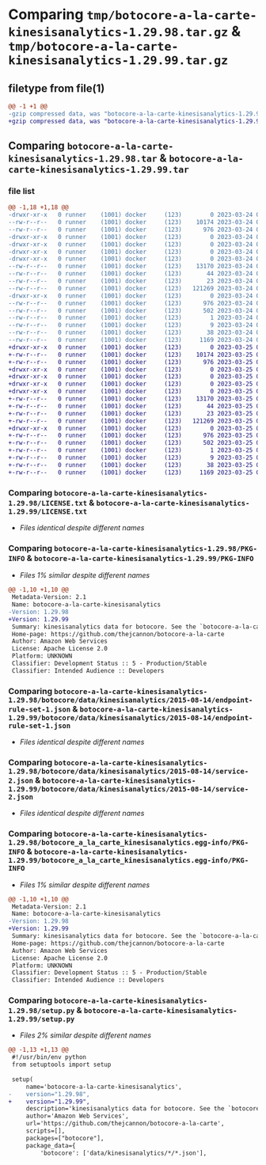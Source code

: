 # Comparing `tmp/botocore-a-la-carte-kinesisanalytics-1.29.98.tar.gz` & `tmp/botocore-a-la-carte-kinesisanalytics-1.29.99.tar.gz`

## filetype from file(1)

```diff
@@ -1 +1 @@
-gzip compressed data, was "botocore-a-la-carte-kinesisanalytics-1.29.98.tar", last modified: Fri Mar 24 01:24:26 2023, max compression
+gzip compressed data, was "botocore-a-la-carte-kinesisanalytics-1.29.99.tar", last modified: Sat Mar 25 01:22:50 2023, max compression
```

## Comparing `botocore-a-la-carte-kinesisanalytics-1.29.98.tar` & `botocore-a-la-carte-kinesisanalytics-1.29.99.tar`

### file list

```diff
@@ -1,18 +1,18 @@
-drwxr-xr-x   0 runner    (1001) docker     (123)        0 2023-03-24 01:24:26.370010 botocore-a-la-carte-kinesisanalytics-1.29.98/
--rw-r--r--   0 runner    (1001) docker     (123)    10174 2023-03-24 01:24:26.000000 botocore-a-la-carte-kinesisanalytics-1.29.98/LICENSE.txt
--rw-r--r--   0 runner    (1001) docker     (123)      976 2023-03-24 01:24:26.370010 botocore-a-la-carte-kinesisanalytics-1.29.98/PKG-INFO
-drwxr-xr-x   0 runner    (1001) docker     (123)        0 2023-03-24 01:24:26.370010 botocore-a-la-carte-kinesisanalytics-1.29.98/botocore/
-drwxr-xr-x   0 runner    (1001) docker     (123)        0 2023-03-24 01:24:26.370010 botocore-a-la-carte-kinesisanalytics-1.29.98/botocore/data/
-drwxr-xr-x   0 runner    (1001) docker     (123)        0 2023-03-24 01:24:26.370010 botocore-a-la-carte-kinesisanalytics-1.29.98/botocore/data/kinesisanalytics/
-drwxr-xr-x   0 runner    (1001) docker     (123)        0 2023-03-24 01:24:26.370010 botocore-a-la-carte-kinesisanalytics-1.29.98/botocore/data/kinesisanalytics/2015-08-14/
--rw-r--r--   0 runner    (1001) docker     (123)    13170 2023-03-24 01:23:57.000000 botocore-a-la-carte-kinesisanalytics-1.29.98/botocore/data/kinesisanalytics/2015-08-14/endpoint-rule-set-1.json
--rw-r--r--   0 runner    (1001) docker     (123)       44 2023-03-24 01:23:57.000000 botocore-a-la-carte-kinesisanalytics-1.29.98/botocore/data/kinesisanalytics/2015-08-14/examples-1.json
--rw-r--r--   0 runner    (1001) docker     (123)       23 2023-03-24 01:23:57.000000 botocore-a-la-carte-kinesisanalytics-1.29.98/botocore/data/kinesisanalytics/2015-08-14/paginators-1.json
--rw-r--r--   0 runner    (1001) docker     (123)   121269 2023-03-24 01:23:57.000000 botocore-a-la-carte-kinesisanalytics-1.29.98/botocore/data/kinesisanalytics/2015-08-14/service-2.json
-drwxr-xr-x   0 runner    (1001) docker     (123)        0 2023-03-24 01:24:26.370010 botocore-a-la-carte-kinesisanalytics-1.29.98/botocore_a_la_carte_kinesisanalytics.egg-info/
--rw-r--r--   0 runner    (1001) docker     (123)      976 2023-03-24 01:24:26.000000 botocore-a-la-carte-kinesisanalytics-1.29.98/botocore_a_la_carte_kinesisanalytics.egg-info/PKG-INFO
--rw-r--r--   0 runner    (1001) docker     (123)      502 2023-03-24 01:24:26.000000 botocore-a-la-carte-kinesisanalytics-1.29.98/botocore_a_la_carte_kinesisanalytics.egg-info/SOURCES.txt
--rw-r--r--   0 runner    (1001) docker     (123)        1 2023-03-24 01:24:26.000000 botocore-a-la-carte-kinesisanalytics-1.29.98/botocore_a_la_carte_kinesisanalytics.egg-info/dependency_links.txt
--rw-r--r--   0 runner    (1001) docker     (123)        9 2023-03-24 01:24:26.000000 botocore-a-la-carte-kinesisanalytics-1.29.98/botocore_a_la_carte_kinesisanalytics.egg-info/top_level.txt
--rw-r--r--   0 runner    (1001) docker     (123)       38 2023-03-24 01:24:26.370010 botocore-a-la-carte-kinesisanalytics-1.29.98/setup.cfg
--rw-r--r--   0 runner    (1001) docker     (123)     1169 2023-03-24 01:24:26.000000 botocore-a-la-carte-kinesisanalytics-1.29.98/setup.py
+drwxr-xr-x   0 runner    (1001) docker     (123)        0 2023-03-25 01:22:50.367998 botocore-a-la-carte-kinesisanalytics-1.29.99/
+-rw-r--r--   0 runner    (1001) docker     (123)    10174 2023-03-25 01:22:50.000000 botocore-a-la-carte-kinesisanalytics-1.29.99/LICENSE.txt
+-rw-r--r--   0 runner    (1001) docker     (123)      976 2023-03-25 01:22:50.367998 botocore-a-la-carte-kinesisanalytics-1.29.99/PKG-INFO
+drwxr-xr-x   0 runner    (1001) docker     (123)        0 2023-03-25 01:22:50.363998 botocore-a-la-carte-kinesisanalytics-1.29.99/botocore/
+drwxr-xr-x   0 runner    (1001) docker     (123)        0 2023-03-25 01:22:50.363998 botocore-a-la-carte-kinesisanalytics-1.29.99/botocore/data/
+drwxr-xr-x   0 runner    (1001) docker     (123)        0 2023-03-25 01:22:50.363998 botocore-a-la-carte-kinesisanalytics-1.29.99/botocore/data/kinesisanalytics/
+drwxr-xr-x   0 runner    (1001) docker     (123)        0 2023-03-25 01:22:50.363998 botocore-a-la-carte-kinesisanalytics-1.29.99/botocore/data/kinesisanalytics/2015-08-14/
+-rw-r--r--   0 runner    (1001) docker     (123)    13170 2023-03-25 01:22:12.000000 botocore-a-la-carte-kinesisanalytics-1.29.99/botocore/data/kinesisanalytics/2015-08-14/endpoint-rule-set-1.json
+-rw-r--r--   0 runner    (1001) docker     (123)       44 2023-03-25 01:22:12.000000 botocore-a-la-carte-kinesisanalytics-1.29.99/botocore/data/kinesisanalytics/2015-08-14/examples-1.json
+-rw-r--r--   0 runner    (1001) docker     (123)       23 2023-03-25 01:22:12.000000 botocore-a-la-carte-kinesisanalytics-1.29.99/botocore/data/kinesisanalytics/2015-08-14/paginators-1.json
+-rw-r--r--   0 runner    (1001) docker     (123)   121269 2023-03-25 01:22:12.000000 botocore-a-la-carte-kinesisanalytics-1.29.99/botocore/data/kinesisanalytics/2015-08-14/service-2.json
+drwxr-xr-x   0 runner    (1001) docker     (123)        0 2023-03-25 01:22:50.367998 botocore-a-la-carte-kinesisanalytics-1.29.99/botocore_a_la_carte_kinesisanalytics.egg-info/
+-rw-r--r--   0 runner    (1001) docker     (123)      976 2023-03-25 01:22:50.000000 botocore-a-la-carte-kinesisanalytics-1.29.99/botocore_a_la_carte_kinesisanalytics.egg-info/PKG-INFO
+-rw-r--r--   0 runner    (1001) docker     (123)      502 2023-03-25 01:22:50.000000 botocore-a-la-carte-kinesisanalytics-1.29.99/botocore_a_la_carte_kinesisanalytics.egg-info/SOURCES.txt
+-rw-r--r--   0 runner    (1001) docker     (123)        1 2023-03-25 01:22:50.000000 botocore-a-la-carte-kinesisanalytics-1.29.99/botocore_a_la_carte_kinesisanalytics.egg-info/dependency_links.txt
+-rw-r--r--   0 runner    (1001) docker     (123)        9 2023-03-25 01:22:50.000000 botocore-a-la-carte-kinesisanalytics-1.29.99/botocore_a_la_carte_kinesisanalytics.egg-info/top_level.txt
+-rw-r--r--   0 runner    (1001) docker     (123)       38 2023-03-25 01:22:50.367998 botocore-a-la-carte-kinesisanalytics-1.29.99/setup.cfg
+-rw-r--r--   0 runner    (1001) docker     (123)     1169 2023-03-25 01:22:50.000000 botocore-a-la-carte-kinesisanalytics-1.29.99/setup.py
```

### Comparing `botocore-a-la-carte-kinesisanalytics-1.29.98/LICENSE.txt` & `botocore-a-la-carte-kinesisanalytics-1.29.99/LICENSE.txt`

 * *Files identical despite different names*

### Comparing `botocore-a-la-carte-kinesisanalytics-1.29.98/PKG-INFO` & `botocore-a-la-carte-kinesisanalytics-1.29.99/PKG-INFO`

 * *Files 1% similar despite different names*

```diff
@@ -1,10 +1,10 @@
 Metadata-Version: 2.1
 Name: botocore-a-la-carte-kinesisanalytics
-Version: 1.29.98
+Version: 1.29.99
 Summary: kinesisanalytics data for botocore. See the `botocore-a-la-carte` package for more info.
 Home-page: https://github.com/thejcannon/botocore-a-la-carte
 Author: Amazon Web Services
 License: Apache License 2.0
 Platform: UNKNOWN
 Classifier: Development Status :: 5 - Production/Stable
 Classifier: Intended Audience :: Developers
```

### Comparing `botocore-a-la-carte-kinesisanalytics-1.29.98/botocore/data/kinesisanalytics/2015-08-14/endpoint-rule-set-1.json` & `botocore-a-la-carte-kinesisanalytics-1.29.99/botocore/data/kinesisanalytics/2015-08-14/endpoint-rule-set-1.json`

 * *Files identical despite different names*

### Comparing `botocore-a-la-carte-kinesisanalytics-1.29.98/botocore/data/kinesisanalytics/2015-08-14/service-2.json` & `botocore-a-la-carte-kinesisanalytics-1.29.99/botocore/data/kinesisanalytics/2015-08-14/service-2.json`

 * *Files identical despite different names*

### Comparing `botocore-a-la-carte-kinesisanalytics-1.29.98/botocore_a_la_carte_kinesisanalytics.egg-info/PKG-INFO` & `botocore-a-la-carte-kinesisanalytics-1.29.99/botocore_a_la_carte_kinesisanalytics.egg-info/PKG-INFO`

 * *Files 1% similar despite different names*

```diff
@@ -1,10 +1,10 @@
 Metadata-Version: 2.1
 Name: botocore-a-la-carte-kinesisanalytics
-Version: 1.29.98
+Version: 1.29.99
 Summary: kinesisanalytics data for botocore. See the `botocore-a-la-carte` package for more info.
 Home-page: https://github.com/thejcannon/botocore-a-la-carte
 Author: Amazon Web Services
 License: Apache License 2.0
 Platform: UNKNOWN
 Classifier: Development Status :: 5 - Production/Stable
 Classifier: Intended Audience :: Developers
```

### Comparing `botocore-a-la-carte-kinesisanalytics-1.29.98/setup.py` & `botocore-a-la-carte-kinesisanalytics-1.29.99/setup.py`

 * *Files 2% similar despite different names*

```diff
@@ -1,13 +1,13 @@
 #!/usr/bin/env python
 from setuptools import setup
 
 setup(
     name='botocore-a-la-carte-kinesisanalytics',
-    version="1.29.98",
+    version="1.29.99",
     description='kinesisanalytics data for botocore. See the `botocore-a-la-carte` package for more info.',
     author='Amazon Web Services',
     url='https://github.com/thejcannon/botocore-a-la-carte',
     scripts=[],
     packages=["botocore"],
     package_data={
         'botocore': ['data/kinesisanalytics/*/*.json'],
```

